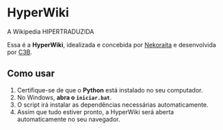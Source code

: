 # HyperWiki
A Wikipedia HIPERTRADUZIDA

Essa é a **HyperWiki**, idealizada e concebida por [Nekoraita](http://nekoraita.art.br/en/) e desenvolvida por [C3B](https://ctresb.com).

## Como usar

1. Certifique-se de que o **Python** está instalado no seu computador.
2. No Windows, **abra o `iniciar.bat`**.
3. O script irá instalar as dependências necessárias automaticamente.
4. Assim que tudo estiver pronto, a HyperWiki será aberta automaticamente no seu navegador.